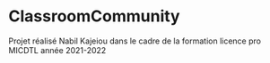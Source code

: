 # ClassroomCommunity

Projet réalisé Nabil Kajeiou dans le cadre de la formation licence pro MICDTL année 2021-2022
